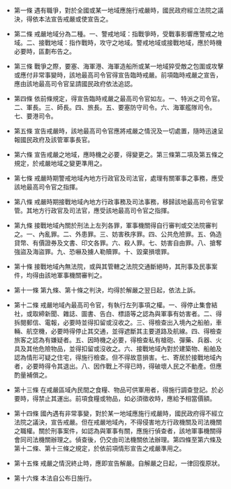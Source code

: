 * 第一條 遇有職爭，對於全國或某一地域應施行戒嚴時，國民政府經立法院之議決，得依本法宣告戒嚴或使宣告之。

* 第二條 戒嚴地域分為二種。一、警戒地域：指戰爭時，受戰事影響應警戒之地域。二、接戰地域：指作戰時，攻守之地域。警戒地域或接戰地域，應於時機必要時，區劃布告之。

* 第三條 戰爭之際，要塞、海軍港、海軍造船所或某一地域猝受敵之包圍或攻擊或應付非常事變時，該地最高司令官得宣告臨時戒嚴。前項臨時戒嚴之宣告，應由該地最高司令官呈請國民政府依法追認。

* 第四條 依前條規定，得宣告臨時戒嚴之最高司令官如左。一、特派之司令官。二、軍長。三、師長。四、旅長。五、要塞防守司令。六、海軍艦隊司令。七、要港司令。

* 第五條 宣告戒嚴時，該地最高司令官應將戒嚴之情況及一切處置，隨時迅速呈報國民政府及該管軍事長官。

* 第六條 宣告戒嚴之地域，應時機之必要，得變更之。第三條第二項及第五條之規定，於戒嚴地域之變更準用之。

* 第七條 戒嚴時期警戒地域內地方行政官及司法官，處理有關軍事之事務，應受該地最高司令官之指揮。

* 第八條 戒嚴時期接戰地域內地方行政事務及司法事務，移歸該地最高司令官掌管。其地方行政官及司法官，應受該地最高司令官之指揮。

* 第九條 接戰地域內關於刑法上左列各罪，軍事機關得自行審判或交法院審判之。一、內亂罪。二、外患罪。三、妨害秩序罪。四、公共危險罪。五、偽造貸幣、有價證券及文書、印文各罪。六、殺人罪。七、妨害自由罪。八、搶奪強盜及海盜罪。九、恐嚇及擄人勒贖罪。十、毀棄損壞罪。

* 第十條 接戰地域內無法院，或與其管轄之法院交通斷絕時，其刑事及民事案件，均得由該地軍事機關審判之。

* 第十一條 第九條、第十條之判決，均得於解嚴之翌日起，依法上訴。

* 第十二條 戒嚴地域內最高司令官，有執行左列事項之權。一、得停止集會結社，或取締新聞、雜誌、圖書、告白、標語等之認為與軍事有妨害者。二、得拆閱郵信、電報，必要時並得扣留或沒收之。三、得檢查出入境內之船舶，車輛、航空機，必要時得停止其交通，並得遮斷其主要道路及航線。四、得檢查旅客之認為有嫌疑者。五、因時機之必要，得檢查私有槍砲、彈藥、兵器、火具及其他危險物品，並得扣留或沒收之。六、接戰地域內對於建築物、船舶及認為情形可疑之住宅，得施行檢查。但不得故意損害。七、寄居於接戰地域內者，必要時得令其退出。八、因作戰上不得已時，得破壞人民之不動產。但應酌量補償之。

* 第十三條 在戒嚴區域內民間之食糧、物品可供軍用者，得施行調查登記。於必要時，得禁止其運出。前項食糧或物品，如必須徵收時，應給予相當價額。

* 第十四條 國內遇有非常事變，對於某一地域應施行戒嚴時，國民政府得不經立法院之議決，宣告戒嚴。但在戒嚴地域內，不得侵害地方行政機關及司法機關之職權。關於刑事案件，如認為與軍事有關，應施行偵查者，該地軍事機關得會同司法機關辦理之。偵查後，仍交由司法機關依法辦理。第四條至第六條及第十二條、第十三條之規定，於依前項情形宣告之戒嚴準用之。

* 第十五條 戒嚴之情況終止時，應即宣告解嚴。自解嚴之日起，一律回復原狀。

* 第十六條 本法自公布日施行。

